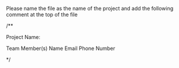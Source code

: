 Please name the file as the name of the project and add the following comment at the top of the file

/**

Project Name:

Team Member(s)
Name Email Phone Number

*/
